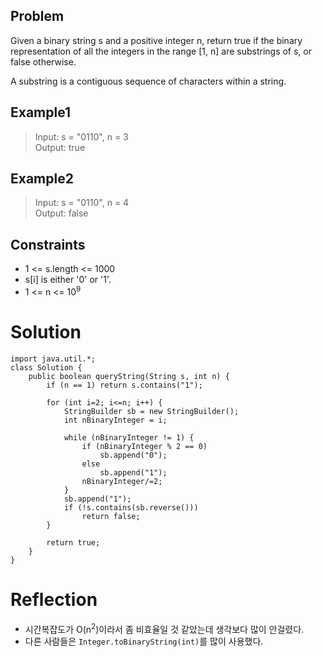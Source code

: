 ## Problem
Given a binary string s and a positive integer n, return true if the binary representation of all the integers in the range [1, n] are substrings of s, or false otherwise.

A substring is a contiguous sequence of characters within a string.

## Example1
>Input: s = "0110", n = 3    
Output: true

## Example2
>Input: s = "0110", n = 4    
Output: false

## Constraints
- 1 <= s.length <= 1000
- s[i] is either '0' or '1'.
- 1 <= n <= 10<sup>9</sup>

# Solution
```
import java.util.*;
class Solution {
    public boolean queryString(String s, int n) {
        if (n == 1) return s.contains("1");

        for (int i=2; i<=n; i++) {
            StringBuilder sb = new StringBuilder();
            int nBinaryInteger = i;

            while (nBinaryInteger != 1) {
                if (nBinaryInteger % 2 == 0) 
                    sb.append("0");
                else
                    sb.append("1");
                nBinaryInteger/=2;
            }
            sb.append("1");
            if (!s.contains(sb.reverse()))
                return false;
        }
        
        return true;
    }
}
```

# Reflection
- 시간복잡도가 O(n<sup>2</sup>)이라서 좀 비효율일 것 같았는데 생각보다 많이 안걸렸다.
- 다른 사람들은 `Integer.toBinaryString(int)`를 많이 사용했다.
